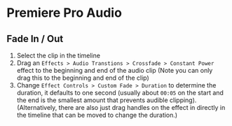 # Premiere Pro Audio

## Fade In / Out

1. Select the clip in the timeline
2. Drag an `Effects > Audio Transtions > Crossfade > Constant Power` effect to the beginning and end of the audio clip (Note you can only drag this to the beginning and end of the clip)
3. Change `Effect Controls > Custom Fade > Duration` to determine the duration, it defaults to one second (usually about `00:05` on the start and the end is the smallest amount that prevents audible clipping). (Alternatively, there are also just drag handles on the effect in directly in the timeline that can be moved to change the duration.)
